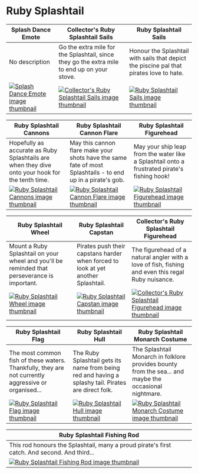 # Ruby Splashtail

| Splash Dance Emote | Collector's Ruby Splashtail Sails | Ruby Splashtail Sails |
| ------------------ | --------------------------------- | --------------------- |
| No description | Go the extra mile for the Splashtail, since they go the extra mile to end up on your stove. | Honour the Splashtail with sails that depict the piscine pal that pirates love to hate. |
| [![Splash Dance Emote image thumbnail](https://seaofthieves.wiki.gg/images/f/fb/Splash_Dance_Emote.png)](https://seaofthieves.wiki.gg/wiki/Splash_Dance_Emote) | [![Collector's Ruby Splashtail Sails image thumbnail](https://seaofthieves.wiki.gg/images/c/c9/Collector%27s_Ruby_Splashtail_Sails.png)](https://seaofthieves.wiki.gg/wiki/Collector's_Ruby_Splashtail_Sails) | [![Ruby Splashtail Sails image thumbnail](https://seaofthieves.wiki.gg/images/3/3b/Ruby_Splashtail_Sails.png)](https://seaofthieves.wiki.gg/wiki/Ruby_Splashtail_Sails) |

| Ruby Splashtail Cannons | Ruby Splashtail Cannon Flare | Ruby Splashtail Figurehead |
| ----------------------- | ---------------------------- | -------------------------- |
| Hopefully as accurate as Ruby Splashtails are when they dive onto your hook for the tenth time. | May this cannon flare make your shots have the same fate of most Splashtails - to end up in a pirate's gob. | May your ship leap from the water like a Splashtail onto a frustrated pirate's fishing hook! |
| [![Ruby Splashtail Cannons image thumbnail](https://seaofthieves.wiki.gg/images/c/c1/Ruby_Splashtail_Cannons.png)](https://seaofthieves.wiki.gg/wiki/Ruby_Splashtail_Cannons) | [![Ruby Splashtail Cannon Flare image thumbnail](https://seaofthieves.wiki.gg/images/c/cd/Ruby_Splashtail_Cannon_Flare.png)](https://seaofthieves.wiki.gg/wiki/Ruby_Splashtail_Cannon_Flare) | [![Ruby Splashtail Figurehead image thumbnail](https://seaofthieves.wiki.gg/images/4/4d/Ruby_Splashtail_Figurehead.png)](https://seaofthieves.wiki.gg/wiki/Ruby_Splashtail_Figurehead) |

| Ruby Splashtail Wheel | Ruby Splashtail Capstan | Collector's Ruby Splashtail Figurehead |
| --------------------- | ----------------------- | -------------------------------------- |
| Mount a Ruby Splashtail on your wheel and you'll be reminded that perseverance is important. | Pirates push their capstans harder when forced to look at yet another Splashtail. | The figurehead of a natural angler with a love of fish, fishing and even this regal Ruby nuisance. |
| [![Ruby Splashtail Wheel image thumbnail](https://seaofthieves.wiki.gg/images/2/2b/Ruby_Splashtail_Wheel.png)](https://seaofthieves.wiki.gg/wiki/Ruby_Splashtail_Wheel) | [![Ruby Splashtail Capstan image thumbnail](https://seaofthieves.wiki.gg/images/a/af/Ruby_Splashtail_Capstan.png)](https://seaofthieves.wiki.gg/wiki/Ruby_Splashtail_Capstan) | [![Collector's Ruby Splashtail Figurehead image thumbnail](https://seaofthieves.wiki.gg/images/4/47/Collector%27s_Ruby_Splashtail_Figurehead.png)](https://seaofthieves.wiki.gg/wiki/Collector's_Ruby_Splashtail_Figurehead) |

| Ruby Splashtail Flag | Ruby Splashtail Hull | Ruby Splashtail Monarch Costume |
| -------------------- | -------------------- | ------------------------------- |
| The most common fish of these waters. Thankfully, they are not currently aggressive or organised... | The Ruby Splashtail gets its name from being red and having a splashy tail. Pirates are direct folk. | The Splashtail Monarch in folklore provides bounty from the sea... and maybe the occasional nightmare. |
| [![Ruby Splashtail Flag image thumbnail](https://seaofthieves.wiki.gg/images/b/b5/Ruby_Splashtail_Flag.png)](https://seaofthieves.wiki.gg/wiki/Ruby_Splashtail_Flag) | [![Ruby Splashtail Hull image thumbnail](https://seaofthieves.wiki.gg/images/2/25/Ruby_Splashtail_Hull.png)](https://seaofthieves.wiki.gg/wiki/Ruby_Splashtail_Hull) | [![Ruby Splashtail Monarch Costume image thumbnail](https://seaofthieves.wiki.gg/images/9/99/Ruby_Splashtail_Monarch_Costume.png)](https://seaofthieves.wiki.gg/wiki/Ruby_Splashtail_Monarch_Costume) |

| Ruby Splashtail Fishing Rod |
| --------------------------- |
| This rod honours the Splashtail, many a proud pirate's first catch. And second. And third... |
| [![Ruby Splashtail Fishing Rod image thumbnail](https://seaofthieves.wiki.gg/images/3/3d/Ruby_Splashtail_Fishing_Rod.png)](https://seaofthieves.wiki.gg/wiki/Ruby_Splashtail_Fishing_Rod) |
